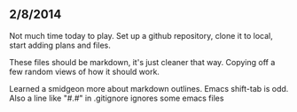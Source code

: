 2/8/2014
-

Not much time today to play.   Set up a github repository, clone it to local, start adding plans and files.

These files should be markdown, it's just cleaner that way.  Copying off a few random views of how it should work.

Learned a smidgeon more about markdown outlines.  Emacs shift-tab is odd.  Also a line like "\#.#" in .gitignore ignores some emacs files
